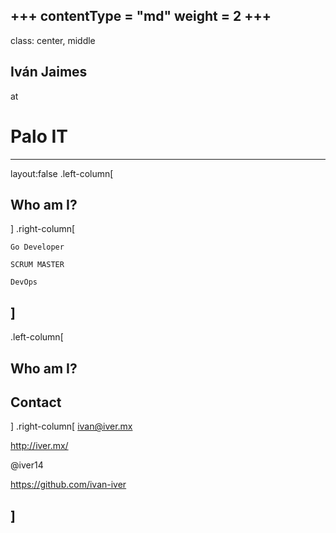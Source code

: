 +++
contentType = "md"
weight = 2
+++
---
class: center, middle

## Iván Jaimes

at

# Palo IT
---
layout:false
.left-column[
  ## Who am I?
]
.right-column[
	
	Go Developer
	
	SCRUM MASTER
	
	DevOps
]
---
.left-column[
  ## Who am I?
  ## Contact
]
.right-column[ 
 ivan@iver.mx
 
 http://iver.mx/
 
 @iver14
 
 https://github.com/ivan-iver

]
--
